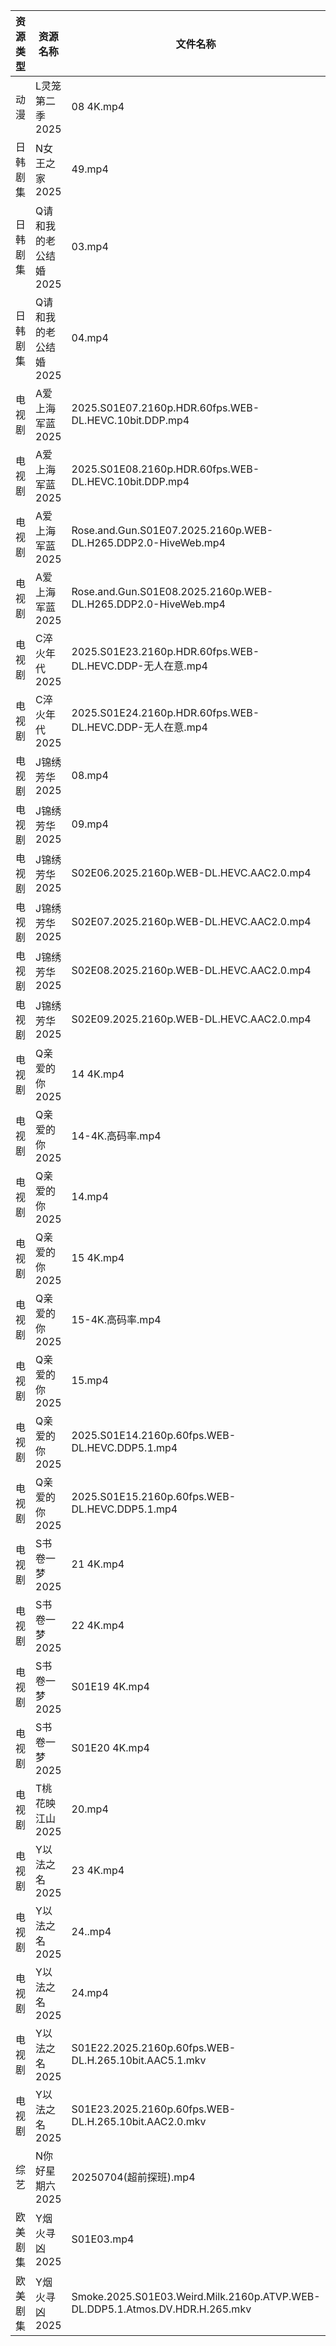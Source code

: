| 资源类型 | 资源名称          | 文件名称                                                                         | 分享链接                                 | 更新时间                |
| ---- | ------------- | ---------------------------------------------------------------------------- | ------------------------------------ | ------------------- |
| 动漫   | L灵笼第二季2025    | 08 4K.mp4                                                                    | https://pan.quark.cn/s/9fb249c91348  | 2025-07-04 21:27:20 |
| 日韩剧集 | N女王之家2025     | 49.mp4                                                                       | https://pan.quark.cn/s/a85463f38f49  | 2025-07-04 21:29:30 |
| 日韩剧集 | Q请和我的老公结婚2025 | 03.mp4                                                                       | https://pan.quark.cn/s/ec061c49ecfd  | 2025-07-04 01:30:56 |
| 日韩剧集 | Q请和我的老公结婚2025 | 04.mp4                                                                       | https://pan.quark.cn/s/ec061c49ecfd  | 2025-07-04 01:30:59 |
| 电视剧  | A爱上海军蓝2025    | 2025.S01E07.2160p.HDR.60fps.WEB-DL.HEVC.10bit.DDP.mp4                        | https://pan.quark.cn/s/b3e5acfb8fdc  | 2025-07-04 21:19:46 |
| 电视剧  | A爱上海军蓝2025    | 2025.S01E08.2160p.HDR.60fps.WEB-DL.HEVC.10bit.DDP.mp4                        | https://pan.quark.cn/s/b3e5acfb8fdc  | 2025-07-04 21:19:54 |
| 电视剧  | A爱上海军蓝2025    | Rose.and.Gun.S01E07.2025.2160p.WEB-DL.H265.DDP2.0-HiveWeb.mp4                | https://pan.quark.cn/s/b3e5acfb8fdc  | 2025-07-04 21:19:39 |
| 电视剧  | A爱上海军蓝2025    | Rose.and.Gun.S01E08.2025.2160p.WEB-DL.H265.DDP2.0-HiveWeb.mp4                | https://pan.quark.cn/s/b3e5acfb8fdc  | 2025-07-04 21:19:44 |
| 电视剧  | C淬火年代2025     | 2025.S01E23.2160p.HDR.60fps.WEB-DL.HEVC.DDP-无人在意.mp4                         | https://pan.quark.cn/s/9fb5de6a595c  | 2025-07-04 21:21:12 |
| 电视剧  | C淬火年代2025     | 2025.S01E24.2160p.HDR.60fps.WEB-DL.HEVC.DDP-无人在意.mp4                         | https://pan.quark.cn/s/9fb5de6a595c  | 2025-07-04 21:21:07 |
| 电视剧  | J锦绣芳华2025     | 08.mp4                                                                       | https://www.alipan.com/s/qHQkseRBx2r | 2025-07-04 20:03:26 |
| 电视剧  | J锦绣芳华2025     | 09.mp4                                                                       | https://www.alipan.com/s/qHQkseRBx2r | 2025-07-04 20:03:25 |
| 电视剧  | J锦绣芳华2025     | S02E06.2025.2160p.WEB-DL.HEVC.AAC2.0.mp4                                     | https://www.alipan.com/s/qHQkseRBx2r | 2025-07-04 08:03:27 |
| 电视剧  | J锦绣芳华2025     | S02E07.2025.2160p.WEB-DL.HEVC.AAC2.0.mp4                                     | https://www.alipan.com/s/qHQkseRBx2r | 2025-07-04 08:03:27 |
| 电视剧  | J锦绣芳华2025     | S02E08.2025.2160p.WEB-DL.HEVC.AAC2.0.mp4                                     | https://www.alipan.com/s/qHQkseRBx2r | 2025-07-04 20:03:25 |
| 电视剧  | J锦绣芳华2025     | S02E09.2025.2160p.WEB-DL.HEVC.AAC2.0.mp4                                     | https://www.alipan.com/s/qHQkseRBx2r | 2025-07-04 20:03:24 |
| 电视剧  | Q亲爱的你2025     | 14 4K.mp4                                                                    | https://www.alipan.com/s/MprfDaHXNYu | 2025-07-04 18:03:33 |
| 电视剧  | Q亲爱的你2025     | 14-4K.高码率.mp4                                                                | https://pan.quark.cn/s/1daa10912099  | 2025-07-04 16:29:48 |
| 电视剧  | Q亲爱的你2025     | 14.mp4                                                                       | https://www.alipan.com/s/MprfDaHXNYu | 2025-07-04 13:03:33 |
| 电视剧  | Q亲爱的你2025     | 15 4K.mp4                                                                    | https://www.alipan.com/s/MprfDaHXNYu | 2025-07-04 18:03:33 |
| 电视剧  | Q亲爱的你2025     | 15-4K.高码率.mp4                                                                | https://pan.quark.cn/s/1daa10912099  | 2025-07-04 16:29:57 |
| 电视剧  | Q亲爱的你2025     | 15.mp4                                                                       | https://www.alipan.com/s/MprfDaHXNYu | 2025-07-04 13:03:32 |
| 电视剧  | Q亲爱的你2025     | 2025.S01E14.2160p.60fps.WEB-DL.HEVC.DDP5.1.mp4                               | https://pan.quark.cn/s/1daa10912099  | 2025-07-04 16:30:01 |
| 电视剧  | Q亲爱的你2025     | 2025.S01E15.2160p.60fps.WEB-DL.HEVC.DDP5.1.mp4                               | https://pan.quark.cn/s/1daa10912099  | 2025-07-04 16:30:11 |
| 电视剧  | S书卷一梦2025     | 21 4K.mp4                                                                    | https://www.alipan.com/s/esC547vA1MK | 2025-07-04 20:03:43 |
| 电视剧  | S书卷一梦2025     | 22 4K.mp4                                                                    | https://www.alipan.com/s/esC547vA1MK | 2025-07-04 20:03:43 |
| 电视剧  | S书卷一梦2025     | S01E19 4K.mp4                                                                | https://www.alipan.com/s/esC547vA1MK | 2025-07-04 13:00:15 |
| 电视剧  | S书卷一梦2025     | S01E20 4K.mp4                                                                | https://www.alipan.com/s/esC547vA1MK | 2025-07-04 13:00:14 |
| 电视剧  | T桃花映江山2025    | 20.mp4                                                                       | https://www.alipan.com/s/2b6AjmS7RVi | 2025-07-04 21:03:47 |
| 电视剧  | Y以法之名2025     | 23 4K.mp4                                                                    | https://www.alipan.com/s/pQdH7sxTrRw | 2025-07-04 20:03:53 |
| 电视剧  | Y以法之名2025     | 24..mp4                                                                      | https://www.alipan.com/s/pQdH7sxTrRw | 2025-07-04 20:03:53 |
| 电视剧  | Y以法之名2025     | 24.mp4                                                                       | https://www.alipan.com/s/pQdH7sxTrRw | 2025-07-04 20:03:52 |
| 电视剧  | Y以法之名2025     | S01E22.2025.2160p.60fps.WEB-DL.H.265.10bit.AAC5.1.mkv                        | https://www.alipan.com/s/pQdH7sxTrRw | 2025-07-04 08:03:52 |
| 电视剧  | Y以法之名2025     | S01E23.2025.2160p.60fps.WEB-DL.H.265.10bit.AAC2.0.mkv                        | https://www.alipan.com/s/pQdH7sxTrRw | 2025-07-04 20:03:52 |
| 综艺   | N你好星期六2025    | 20250704(超前探班).mp4                                                           | https://www.alipan.com/s/nvuMvPrHLGa | 2025-07-04 16:04:16 |
| 欧美剧集 | Y烟火寻凶2025     | S01E03.mp4                                                                   | https://pan.quark.cn/s/96d5d0ce3ae2  | 2025-07-04 10:37:23 |
| 欧美剧集 | Y烟火寻凶2025     | Smoke.2025.S01E03.Weird.Milk.2160p.ATVP.WEB-DL.DDP5.1.Atmos.DV.HDR.H.265.mkv | https://pan.quark.cn/s/96d5d0ce3ae2  | 2025-07-04 10:37:27 |
